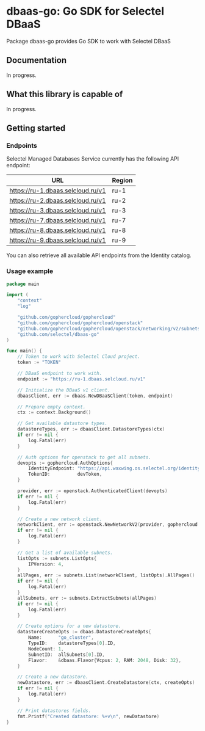 # dbaas-go: Go SDK for Selectel DBaaS

Package dbaas-go provides Go SDK to work with Selectel DBaaS

## Documentation

In progress.

## What this library is capable of

In progress.

## Getting started

### Endpoints

Selectel Managed Databases Service currently has the following API endpoint:

| URL                               | Region |
|-----------------------------------|--------|
| https://ru-1.dbaas.selcloud.ru/v1 | ru-1   |
| https://ru-2.dbaas.selcloud.ru/v1 | ru-2   |
| https://ru-3.dbaas.selcloud.ru/v1 | ru-3   |
| https://ru-7.dbaas.selcloud.ru/v1 | ru-7   |
| https://ru-8.dbaas.selcloud.ru/v1 | ru-8   |
| https://ru-9.dbaas.selcloud.ru/v1 | ru-9   |

You can also retrieve all available API endpoints from the Identity
catalog.

### Usage example

```go
package main

import (
    "context"
    "log"

    "github.com/gophercloud/gophercloud"
    "github.com/gophercloud/gophercloud/openstack"
    "github.com/gophercloud/gophercloud/openstack/networking/v2/subnets"
    "github.com/selectel/dbaas-go"
)

func main() {
    // Token to work with Selectel Cloud project.
    token := "TOKEN"

    // DBaaS endpoint to work with.
    endpoint := "https://ru-1.dbaas.selcloud.ru/v1"

    // Initialize the DBaaS v1 client.
    dbaasClient, err := dbaas.NewDBaaSClient(token, endpoint)

    // Prepare empty context.
    ctx := context.Background()

    // Get available datastore types.
    datastoreTypes, err := dbaasClient.DatastoreTypes(ctx)
    if err != nil {
        log.Fatal(err)
    }

    // Auth options for openstack to get all subnets.
    devopts := gophercloud.AuthOptions{
        IdentityEndpoint: "https://api.waxwing.os.selectel.org/identity/v3",
        TokenID:          devToken,
    }

    provider, err := openstack.AuthenticatedClient(devopts)
    if err != nil {
        log.Fatal(err)
    }

    // Create a new network client.
    networkClient, err := openstack.NewNetworkV2(provider, gophercloud.EndpointOpts{Region: "ru-1"})
    if err != nil {
        log.Fatal(err)
    }

    // Get a list of available subnets.
    listOpts := subnets.ListOpts{
        IPVersion: 4,
    }
    allPages, err := subnets.List(networkClient, listOpts).AllPages()
    if err != nil {
        log.Fatal(err)
    }
    allSubnets, err := subnets.ExtractSubnets(allPages)
    if err != nil {
        log.Fatal(err)
    }

    // Create options for a new datastore.
    datastoreCreateOpts := dbaas.DatastoreCreateOpts{
        Name:      "go_cluster",
        TypeID:    datastoreTypes[0].ID,
        NodeCount: 1,
        SubnetID:  allSubnets[0].ID,
        Flavor:    &dbaas.Flavor{Vcpus: 2, RAM: 2048, Disk: 32},
    }

    // Create a new datastore.
    newDatastore, err := dbaasClient.CreateDatastore(ctx, createOpts)
    if err != nil {
        log.Fatal(err)
    }

    // Print datastores fields.
    fmt.Printf("Created datastore: %+v\n", newDatastore)
}
```
